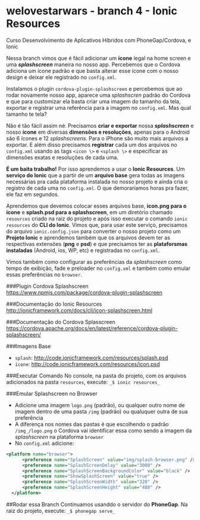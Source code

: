 # welovestarwars - branch 4 - Ionic Resources
Curso Desenvolvimento de Aplicativos Híbridos com PhoneGap/Cordova, e Ionic

Nessa branch vimos que é fácil adicionar um **ícone** legal na home screen e uma **_splashscreen_** maneira no nosso app. Percebemos que o Cordova adiciona um ícone padrão e que basta alterar esse ícone com o nosso design e deixar ele registrado no `config.xml`.

Instalamos o plugin `cordova-plugin-splashscreen` e percebemos que ao rodar novamente nosso app, aparece uma _splashscren_ padrão do Cordova e que para customizar ela basta criar uma imagem do tamanho da tela, exportar e registrar uma referência para a imagem no `config.xml`. Mas qual tamanho te tela?

Não é tão fácil assim né. Precisamos **criar e exportar** nossa **_splashscreen_** e nosso **ícone** em diversas **dimensões e resoluções**, apenas para o Android são 6 ícones e 12 _splashscreens_. Para o iPhone são muito mais arquivos a exportar. E além disso precisamos **registrar** cada um dos arquivos no `config.xml` usando as tags `<icon \>` e `<splash \>` e especificar as dimensões exatas e resoluções de cada uma.

**É um baita trabalho!** Por isso aprendemos a usar o **Ionic Resources**. Um **serviço do Ionic** que a partir de um **arquivo base** gera todas as imagens necessárias pra cada plataforma instalada no nosso projeto e ainda cria o registro de cada uma no `config.xml`. O que demoraríamos horas pra fazer, ele faz em segundos.

Aprendemos que devemos colocar esses arquivos base, **icon.png para o ícone** e **splash.psd para a splashscreen**, em um diretório chamado `resources` criado na raiz do projeto e após isso executar o comando `ionic resources` do **CLI do Ionic**. Vimos que, para usar este serviço, precisamos do arquivo `ionic.config.json` para converter o nosso projeto como um **Projeto Ionic** e aprendemos também que os arquivos devem ter as respectivas extensões (**png** e **psd**) e que precisamos ter as **plataforsmas instaladas** (Android, ios, WP, etc) e registradas no `config.xml`.

Vimos também como configurar as preferências da _splashscreen_ como tempo de exibição, fade e preloader no `config.xml` e também como emular essas preferências no `browser`.

###Plugin Cordova Splashscreen
https://www.npmjs.com/package/cordova-plugin-splashscreen

###Documentação do Ionic Resources
http://ionicframework.com/docs/cli/icon-splashscreen.html

###Documentação do Cordova Splasscreen
https://cordova.apache.org/docs/en/latest/reference/cordova-plugin-splashscreen/

###Imagens Base
- `splash`: http://code.ionicframework.com/resources/splash.psd
- `ícone`: http://code.ionicframework.com/resources/icon.psd

###Executar Comando
No console, na pasta do projeto, com os arquivos adicionados na pasta `resources`, execute: `_$ ionic resources_`

###Emular Splashscreen no Browser
- Adicione uma imagem `logo.png` (padrão), ou qualquer outro nome de imagem dentro de uma pasta `/img` (padrão) ou qualuquer outra de sua preferência
- A diferença nos nomes das pastas é que escolhendo o padrão `/img_/logo.png` o Cordova vai identificar essa como sendo a imagem da _splashscreen_ na plataforma `browser`
- No `config.xml` adicione:
```xml
<platform name="browser">
      <preference name="SplashScreen" value="img/splash-browser.png" /> ou deixe "" caso use os nomes padrões
      <preference name="SplashScreenDelay" value="3000" />
      <preference name="SplashScreenBackgroundColor" value="black" />
      <preference name="ShowSplashScreen" value="true" />
      <preference name="SplashScreenWidth" value="320" />
      <preference name="SplashScreenHeight" value="480" />
  </platform>
```

##Rodar essa Branch
Continuamos usanddo o servidor do **PhoneGap**. Na raiz do projeto, execute: `_$ phonegap serve_`

